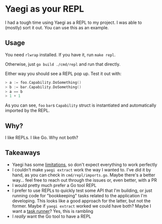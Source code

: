 # Yaegi as your REPL

I had a tough time using Yaegi as a REPL to my project. I was able to (mostly) sort it out.
You can use this as an example.

## Usage 

You need `rlwrap` installed.
If you have it, run `make repl`.

Otherwise, just `go build ./cmd/repl` and run that directly.

Either way you should see a REPL pop up. Test it out with:

```go
> a := foo.Capability.DoSomething()
> b := bar.Capability.DoSomething()
> a == b
> 1 + 1
```

As you can see, `foo` `bar`s `Capability` struct is instantiated and automatically imported by the REPL.

## Why?

I like REPLs. I like Go. Why not both?

## Takeaways

- Yaegi has some [limitations](https://github.com/traefik/yaegi/issues/276), so don't expect everything to work perfectly
- I couldn't make `yaegi extract` work the way I wanted to. I've did it by hand, as you can check in `cmd/repl/imports.go`. Maybe there's a better way... feel free to reach out through the issues or, even better, with a PR
- I would pretty much prefer a Go tool REPL
- I prefer to use REPLs to quickly test some API that I'm building, or just running code for "bookkeeping" tasks related to the application I'm developing. This looks like a good approach for the latter, but not the former. Maybe if `yaegi extract` worked we could have both? Maybe I want a [task runner](https://github.com/markbates/grift)? Yes, this is rambling
- I *really* want the Go tool to have a REPL
